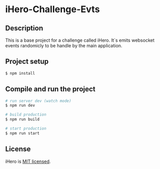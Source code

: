 # iHero-Challenge-Evts

## Description
This is a base project for a challenge called iHero.
It`s emits websocket events randomicly to be handle by the main application.

## Project setup

```bash
$ npm install
```

## Compile and run the project

```bash
# run server dev (watch mode)
$ npm run dev

# build production
$ npm run build

# start production
$ npm run start
```

## License

iHero is [MIT licensed](https://github.com/guiriosoficial/iHero-Challenge-Evts/blob/main/LICENSE).
